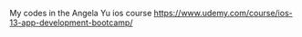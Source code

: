 
My codes in the Angela Yu ios course
https://www.udemy.com/course/ios-13-app-development-bootcamp/
